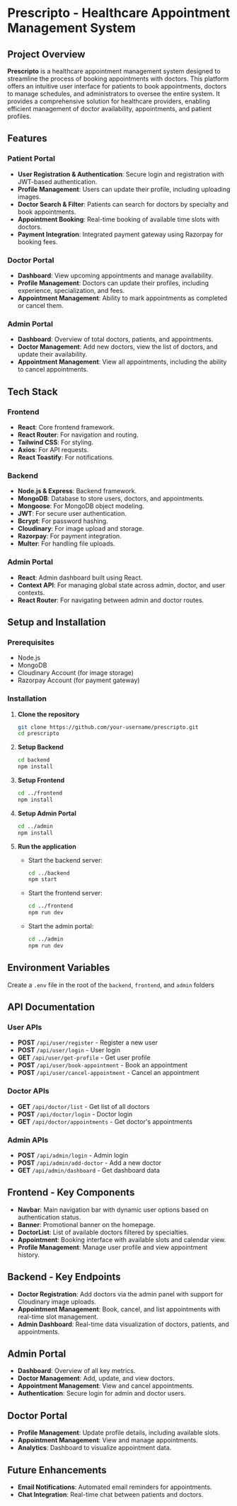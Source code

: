# Prescripto - Healthcare Appointment Management System

## Project Overview

**Prescripto** is a healthcare appointment management system designed to streamline the process of booking appointments with doctors. This platform offers an intuitive user interface for patients to book appointments, doctors to manage schedules, and administrators to oversee the entire system. It provides a comprehensive solution for healthcare providers, enabling efficient management of doctor availability, appointments, and patient profiles.

## Features

### Patient Portal
- **User Registration & Authentication**: Secure login and registration with JWT-based authentication.
- **Profile Management**: Users can update their profile, including uploading images.
- **Doctor Search & Filter**: Patients can search for doctors by specialty and book appointments.
- **Appointment Booking**: Real-time booking of available time slots with doctors.
- **Payment Integration**: Integrated payment gateway using Razorpay for booking fees.

### Doctor Portal
- **Dashboard**: View upcoming appointments and manage availability.
- **Profile Management**: Doctors can update their profiles, including experience, specialization, and fees.
- **Appointment Management**: Ability to mark appointments as completed or cancel them.

### Admin Portal
- **Dashboard**: Overview of total doctors, patients, and appointments.
- **Doctor Management**: Add new doctors, view the list of doctors, and update their availability.
- **Appointment Management**: View all appointments, including the ability to cancel appointments.

## Tech Stack

### Frontend
- **React**: Core frontend framework.
- **React Router**: For navigation and routing.
- **Tailwind CSS**: For styling.
- **Axios**: For API requests.
- **React Toastify**: For notifications.

### Backend
- **Node.js & Express**: Backend framework.
- **MongoDB**: Database to store users, doctors, and appointments.
- **Mongoose**: For MongoDB object modeling.
- **JWT**: For secure user authentication.
- **Bcrypt**: For password hashing.
- **Cloudinary**: For image upload and storage.
- **Razorpay**: For payment integration.
- **Multer**: For handling file uploads.

### Admin Portal
- **React**: Admin dashboard built using React.
- **Context API**: For managing global state across admin, doctor, and user contexts.
- **React Router**: For navigating between admin and doctor routes.

## Setup and Installation

### Prerequisites
- Node.js
- MongoDB
- Cloudinary Account (for image storage)
- Razorpay Account (for payment gateway)

### Installation

1. **Clone the repository**
    ```bash
    git clone https://github.com/your-username/prescripto.git
    cd prescripto
    ```

2. **Setup Backend**
    ```bash
    cd backend
    npm install
    ```

3. **Setup Frontend**
    ```bash
    cd ../frontend
    npm install
    ```

4. **Setup Admin Portal**
    ```bash
    cd ../admin
    npm install
    ```

5. **Run the application**
    - Start the backend server:
      ```bash
      cd ../backend
      npm start
      ```
    - Start the frontend server:
      ```bash
      cd ../frontend
      npm run dev
      ```
    - Start the admin portal:
      ```bash
      cd ../admin
      npm run dev
      ```

## Environment Variables

Create a `.env` file in the root of the `backend`, `frontend`, and `admin` folders


## API Documentation

### User APIs
- **POST** `/api/user/register` - Register a new user
- **POST** `/api/user/login` - User login
- **GET** `/api/user/get-profile` - Get user profile
- **POST** `/api/user/book-appointment` - Book an appointment
- **POST** `/api/user/cancel-appointment` - Cancel an appointment

### Doctor APIs
- **GET** `/api/doctor/list` - Get list of all doctors
- **POST** `/api/doctor/login` - Doctor login
- **GET** `/api/doctor/appointments` - Get doctor's appointments

### Admin APIs
- **POST** `/api/admin/login` - Admin login
- **POST** `/api/admin/add-doctor` - Add a new doctor
- **GET** `/api/admin/dashboard` - Get dashboard data

## Frontend - Key Components

- **Navbar**: Main navigation bar with dynamic user options based on authentication status.
- **Banner**: Promotional banner on the homepage.
- **DoctorList**: List of available doctors filtered by specialties.
- **Appointment**: Booking interface with available slots and calendar view.
- **Profile Management**: Manage user profile and view appointment history.

## Backend - Key Endpoints

- **Doctor Registration**: Add doctors via the admin panel with support for Cloudinary image uploads.
- **Appointment Management**: Book, cancel, and list appointments with real-time slot management.
- **Admin Dashboard**: Real-time data visualization of doctors, patients, and appointments.

## Admin Portal

- **Dashboard**: Overview of all key metrics.
- **Doctor Management**: Add, update, and view doctors.
- **Appointment Management**: View and cancel appointments.
- **Authentication**: Secure login for admin and doctor users.

## Doctor Portal

- **Profile Management**: Update profile details, including available slots.
- **Appointment Management**: View and manage appointments.
- **Analytics**: Dashboard to visualize appointment data.

## Future Enhancements

- **Email Notifications**: Automated email reminders for appointments.
- **Chat Integration**: Real-time chat between patients and doctors.


